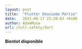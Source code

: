 ```yaml
---
layout: post
title:  "Flutter Deuxieme Partie"
date:   2021-09-17 23:20:03 +0100
author: AdamMusa
url: /null-safety/dart
---
```


**Bientot disponible**